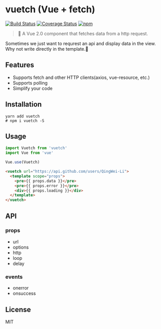 # vuetch (Vue + fetch)
[![Build Status](https://travis-ci.org/QingWei-Li/vuetch.svg?branch=master)](https://travis-ci.org/QingWei-Li/vuetch)
[![Coverage Status](https://coveralls.io/repos/github/QingWei-Li/vuetch/badge.svg?branch=master)](https://coveralls.io/github/QingWei-Li/vuetch?branch=master)
[![npm](https://img.shields.io/npm/v/vuetch.svg)](https://www.npmjs.com/package/vuetch)

>👻 A Vue 2.0 component that fetches data from a http request.

Sometimes we just want to requrest an api and display data in the view. Why not write directly in the template.🤔

## Features
- Supports fetch and other HTTP clients(axios, vue-resource, etc.)
- Supports polling
- Simplify your code

## Installation
```shell
yarn add vuetch
# npm i vuetch -S
```

## Usage
```javascript
import Vuetch from 'vuetch'
import Vue from 'vue'

Vue.use(Vuetch)
```

```html
<vuetch url="https://api.github.com/users/QingWei-Li">
  <template scope="props">
    <pre>{{ props.data }}</pre>
    <pre>{{ props.error }}</pre>
    <div>{{ props.loading }}</div>
  </template>
</vuetch>
```

## API
### props
- url
- options
- http
- loop
- delay

### events
- onerror
- onsuccess

## License
MIT
